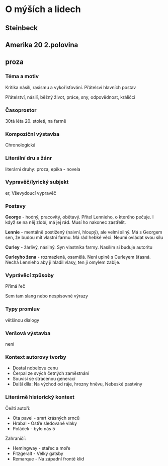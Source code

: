 # O mýších a lidech
## Steinbeck
## Amerika 20 2.polovina
## proza

### Téma a motiv
Kritika násilí, rasismu a vykořisťování. Přátelsví hlavních postav

Přátelství, násilí, běžný život, práce, sny, odpovědnost, králíčci
### Časoprostor
30tá léta 20. století, na farmě
### Kompoziční výstavba
Chronologická
### Literální dru a žánr
literární druhy:
proza, epika - novela

### Vypravěč/lyrický subjekt
er, Vševydoucí vypravěč
### Postavy
**George** - hodný, pracovitý, obětavý. Přítel Lennieho, o kterého pečuje. I když se na něj zlobí, má jej rád. Musí ho nakonec zastřelit.

**Lennie** - mentálně postižený (naivní, hloupý), ale velmi silný. Má s Georgem sen, že budou mít vlastní farmu. Má rád hebké věci. Neumí ovládat svou sílu

**Curley** - žárlivý, násilný. Syn vlastníka farmy. Nasílím si buduje autoritu

**Curleyho žena** - rozmazlená, osamělá. Není uplně s Curleyem šťasná. Nechá Lennieho aby ji hladil vlasy, ten ji omylem zabije.

### Vyprávěcí způsoby
Přímá řeč

Sem tam slang nebo nespisovné výrazy
### Typy promluv
většinou dialogy
### Veršová výstavba
není
### Kontext autorovy tvorby
* Dostal nobelovu cenu
* Čerpal ze svých četných zaměstnání
* Souvisí se stracenou generací
* Další díla: Na východ od ráje, hrozny hněvu, Nebeské pastviny
### Literárně historický kontext
Čeští autoři:
* Ota pavel - smrt krásných srnců
* Hrabal - Ostře sledované vlaky
* Poláček - bylo nás 5

Zahraničí:
* Hemingway - stařec a moře
* Fitzgeralt - Velký gatsby
* Remarque - Na západní frontě klid
